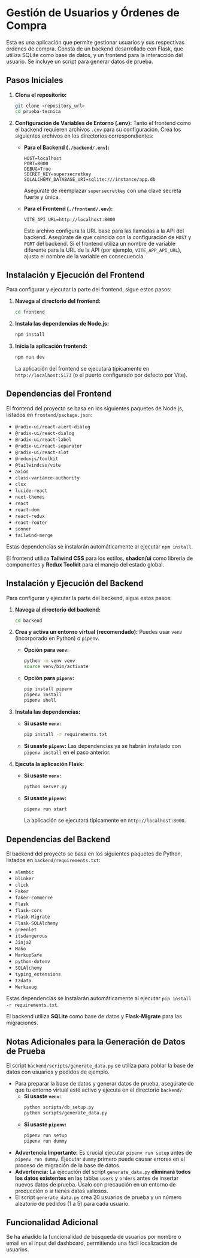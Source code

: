 # Gestión de Usuarios y Órdenes de Compra

Esta es una aplicación que permite gestionar usuarios y sus respectivas órdenes de compra. Consta de un backend desarrollado con Flask, que utiliza SQLite como base de datos, y un frontend para la interacción del usuario. Se incluye un script para generar datos de prueba.

## Pasos Iniciales

1.  **Clona el repositorio:**

    ```bash
    git clone <repository_url>
    cd prueba-tecnica
    ```

2.  **Configuración de Variables de Entorno (.env):**
    Tanto el frontend como el backend requieren archivos `.env` para su configuración. Crea los siguientes archivos en los directorios correspondientes:

    - **Para el Backend (`./backend/.env`):**

      ```
      HOST=localhost
      PORT=8000
      DEBUG=True
      SECRET_KEY=supersecretkey
      SQLALCHEMY_DATABASE_URI=sqlite:///instance/app.db
      ```

      Asegúrate de reemplazar `supersecretkey` con una clave secreta fuerte y única.

    - **Para el Frontend (`./frontend/.env`):**

      ```
      VITE_API_URL=http://localhost:8000
      ```

      Este archivo configura la URL base para las llamadas a la API del backend. Asegúrate de que coincida con la configuración de `HOST` y `PORT` del backend. Si el frontend utiliza un nombre de variable diferente para la URL de la API (por ejemplo, `VITE_APP_API_URL`), ajusta el nombre de la variable en consecuencia.

## Instalación y Ejecución del Frontend

Para configurar y ejecutar la parte del frontend, sigue estos pasos:

1.  **Navega al directorio del frontend:**

    ```bash
    cd frontend
    ```

2.  **Instala las dependencias de Node.js:**

    ```bash
    npm install
    ```

3.  **Inicia la aplicación frontend:**

    ```bash
    npm run dev
    ```

    La aplicación del frontend se ejecutará típicamente en `http://localhost:5173` (o el puerto configurado por defecto por Vite).

## Dependencias del Frontend

El frontend del proyecto se basa en los siguientes paquetes de Node.js, listados en `frontend/package.json`:

- `@radix-ui/react-alert-dialog`
- `@radix-ui/react-dialog`
- `@radix-ui/react-label`
- `@radix-ui/react-separator`
- `@radix-ui/react-slot`
- `@reduxjs/toolkit`
- `@tailwindcss/vite`
- `axios`
- `class-variance-authority`
- `clsx`
- `lucide-react`
- `next-themes`
- `react`
- `react-dom`
- `react-redux`
- `react-router`
- `sonner`
- `tailwind-merge`

Estas dependencias se instalarán automáticamente al ejecutar `npm install`.

El frontend utiliza **Tailwind CSS** para los estilos, **shadcn/ui** como librería de componentes y **Redux Toolkit** para el manejo del estado global.

## Instalación y Ejecución del Backend

Para configurar y ejecutar la parte del backend, sigue estos pasos:

1.  **Navega al directorio del backend:**

    ```bash
    cd backend
    ```

2.  **Crea y activa un entorno virtual (recomendado):**
    Puedes usar `venv` (incorporado en Python) o `pipenv`.

    - **Opción para `venv`:**

      ```bash
      python -m venv venv
      source venv/bin/activate
      ```

    - **Opción para `pipenv`:**
      ```bash
      pip install pipenv
      pipenv install
      pipenv shell
      ```

3.  **Instala las dependencias:**

    - **Si usaste `venv`:**
      ```bash
      pip install -r requirements.txt
      ```
    - **Si usaste `pipenv`:**
      Las dependencias ya se habrán instalado con `pipenv install` en el paso anterior.

4.  **Ejecuta la aplicación Flask:**

    - **Si usaste `venv`:**
      ```bash
      python server.py
      ```
    - **Si usaste `pipenv`:**
      ```bash
      pipenv run start
      ```
      La aplicación se ejecutará típicamente en `http://localhost:8000`.

## Dependencias del Backend

El backend del proyecto se basa en los siguientes paquetes de Python, listados en `backend/requirements.txt`:

- `alembic`
- `blinker`
- `click`
- `Faker`
- `faker-commerce`
- `Flask`
- `flask-cors`
- `Flask-Migrate`
- `Flask-SQLAlchemy`
- `greenlet`
- `itsdangerous`
- `Jinja2`
- `Mako`
- `MarkupSafe`
- `python-dotenv`
- `SQLAlchemy`
- `typing_extensions`
- `tzdata`
- `Werkzeug`

Estas dependencias se instalarán automáticamente al ejecutar `pip install -r requirements.txt`.

El backend utiliza **SQLite** como base de datos y **Flask-Migrate** para las migraciones.

## Notas Adicionales para la Generación de Datos de Prueba

El script `backend/scripts/generate_data.py` se utiliza para poblar la base de datos con usuarios y pedidos de ejemplo.

- Para preparar la base de datos y generar datos de prueba, asegúrate de que tu entorno virtual esté activo y ejecuta en el directorio `backend/`:
  - **Si usaste `venv`:**
    ```bash
    python scripts/db_setup.py
    python scripts/generate_data.py
    ```
  - **Si usaste `pipenv`:**
    ```bash
    pipenv run setup
    pipenv run dummy
    ```
- **Advertencia Importante:** Es crucial ejecutar `pipenv run setup` antes de `pipenv run dummy`. Ejecutar `dummy` primero puede causar errores en el proceso de migración de la base de datos.
- **Advertencia:** La ejecución del script `generate_data.py` **eliminará todos los datos existentes** en las tablas `users` y `orders` antes de insertar nuevos datos de prueba. Úsalo con precaución en un entorno de producción o si tienes datos valiosos.
- El script `generate_data.py` crea 20 usuarios de prueba y un número aleatorio de pedidos (1 a 5) para cada usuario.

## Funcionalidad Adicional

Se ha añadido la funcionalidad de búsqueda de usuarios por nombre o email en el input del dashboard, permitiendo una fácil localización de usuarios.
